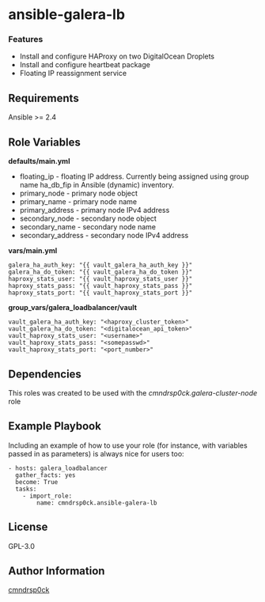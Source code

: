 # ansible-galera-lb

### Features

* Install and configure HAProxy on two DigitalOcean Droplets
* Install and configure heartbeat package
* Floating IP reassignment service

Requirements
------------

Ansible >= 2.4

Role Variables
--------------
**defaults/main.yml**

* floating_ip - floating IP address. Currently being assigned using group name ha_db_fip in Ansible (dynamic) inventory.
* primary_node - primary node object
* primary_name - primary node name
* primary_address - primary node IPv4 address
* secondary_node - secondary node object
* secondary_name - secondary node name
* secondary_address - secondary node IPv4 address

**vars/main.yml**

```ansible
galera_ha_auth_key: "{{ vault_galera_ha_auth_key }}"
galera_ha_do_token: "{{ vault_galera_ha_do_token }}"
haproxy_stats_user: "{{ vault_haproxy_stats_user }}"
haproxy_stats_pass: "{{ vault_haproxy_stats_pass }}"
haproxy_stats_port: "{{ vault_haproxy_stats_port }}"
```

**group_vars/galera_loadbalancer/vault**

```ansible
vault_galera_ha_auth_key: "<haproxy_cluster_token>"
vault_galera_ha_do_token: "<digitalocean_api_token>"
vault_haproxy_stats_user: "<username>"
vault_haproxy_stats_pass: "<somepasswd>"
vault_haproxy_stats_port: "<port_number>"
```

Dependencies
------------

This roles was created to be used with the *cmndrsp0ck.galera-cluster-node* role

Example Playbook
----------------

Including an example of how to use your role (for instance, with variables passed in as parameters) is always nice for users too:

```ansible
- hosts: galera_loadbalancer
  gather_facts: yes
  become: True
  tasks:
    - import_role:
        name: cmndrsp0ck.ansible-galera-lb
```

License
-------

GPL-3.0

Author Information
------------------
[cmndrsp0ck](https://github.com/cmndrsp0ck)

